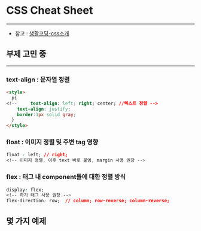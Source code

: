 # CSS Cheat Sheet
---
- 참고 : [생활코딩-css소개](https://opentutorials.org/course/2418/13667)




## 부제 고민 중
--- 


### text-align : 문자열 정렬
```html
<style>
  p{
<!--     text-align: left; right; center; //텍스트 정렬 -->
    text-align: justify;
    border:1px solid gray;
  }
</style>

```
### float : 이미지 정렬 및 주변 tag 영향
```css
float : left; // right;
<!-- 이미지 정렬, 이후 text 바로 붙임, margin 사용 권장 -->

```

### flex : 태그 내 component들에 대한 정렬 방식
```css
display: flex;
<!-- 하기 태그 사용 권장 -->
flex-direction: row;  // column; row-reverse; column-reverse;
```



## 몇 가지 예제


